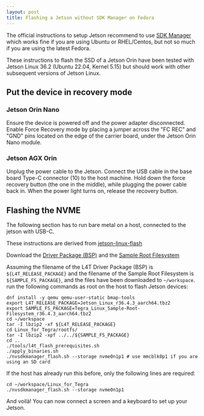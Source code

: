 ```yaml
---
layout: post
title: Flashing a Jetson without SDK Manager on Fedora
---
```


The official instructions to setup Jetson recommend to use [SDK
Manager](https://developer.nvidia.com/sdk-manager) which works fine if you are
using Ubuntu or RHEL/Centos, but not so much if you are using the latest Fedora.

These instructions to flash the SSD of a Jetson Orin have been tested with
Jetson Linux 36.2 (Ubuntu 22.04, Kernel 5.15) but should work with other
subsequent versions of Jetson Linux.

## Put the device in recovery mode

### Jetson Orin Nano

Ensure the device is powered off and the power adapter disconnected. Enable
Force Recovery mode by placing a jumper across the "FC REC" and "GND" pins
located on the edge of the carrier board, under the Jetson Orin Nano module.

### Jetson AGX Orin

Unplug the power cable to the Jetson. Connect the USB cable in the base board Type-C connector (10) to the host machine.
Hold down the force recovery button (the one in the middle), while plugging the power cable back in.
When the power light turns on, release the recovery button.

## Flashing the NVME

The following section has to run bare metal on a host, connected to the jetson with USB-C.

These instructions are derived from
[jetson-linux-flash](https://catalog.ngc.nvidia.com/orgs/nvidia/containers/jetson-linux-flash-x86)

Download the [Driver Package
(BSP)](https://developer.nvidia.com/downloads/embedded/l4t/r36_release_v4.3/release/Jetson_Linux_r36.4.3_aarch64.tbz2)
and the [Sample Root
Filesystem](https://developer.nvidia.com/downloads/embedded/l4t/r36_release_v4.3/release/Tegra_Linux_Sample-Root-Filesystem_r36.4.3_aarch64.tbz2)

Assuming the filename of the L4T Driver Package (BSP) is `${L4T_RELEASE_PACKAGE}`
and the filename of the Sample Root Filesystem is `${SAMPLE_FS_PACKAGE}`, and the
files have been downloaded to `~/workspace`. run the following commands as root
on the host to flash Jetson devices:

```shell
dnf install -y qemu qemu-user-static bmap-tools
export L4T_RELEASE_PACKAGE=Jetson_Linux_r36.4.3_aarch64.tbz2
export SAMPLE_FS_PACKAGE=Tegra_Linux_Sample-Root-Filesystem_r36.4.3_aarch64.tbz2
cd ~/workspace
tar -I lbzip2 -xf ${L4T_RELEASE_PACKAGE}
cd Linux_for_Tegra/rootfs/
tar -I lbzip2 -xpf ../../${SAMPLE_FS_PACKAGE}
cd ..
./tools/l4t_flash_prerequisites.sh
./apply_binaries.sh
./nvsdkmanager_flash.sh --storage nvme0n1p1 # use mmcblk0p1 if you are using an SD card
```

If the host has already run this before, only the following lines are required:

```shell
cd ~/workspace/Linux_for_Tegra
./nvsdkmanager_flash.sh --storage nvme0n1p1
```

And voilà! You can now connect a screen and a keyboard to set up your Jetson.
